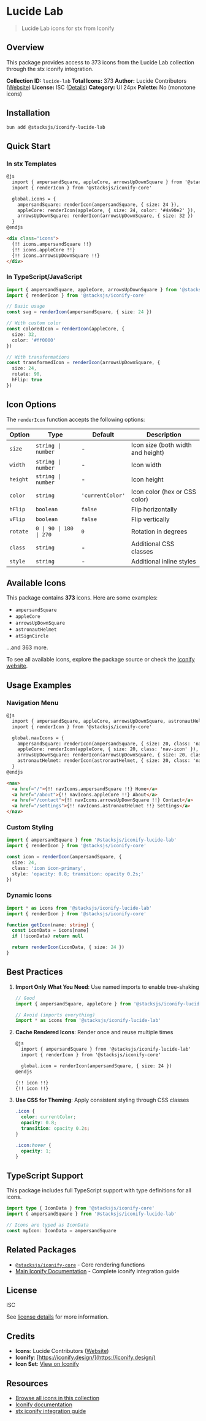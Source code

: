 # Lucide Lab

> Lucide Lab icons for stx from Iconify

## Overview

This package provides access to 373 icons from the Lucide Lab collection through the stx iconify integration.

**Collection ID:** `lucide-lab`
**Total Icons:** 373
**Author:** Lucide Contributors ([Website](https://github.com/lucide-icons/lucide-lab))
**License:** ISC ([Details](https://github.com/lucide-icons/lucide-lab/blob/main/LICENSE))
**Category:** UI 24px
**Palette:** No (monotone icons)

## Installation

```bash
bun add @stacksjs/iconify-lucide-lab
```

## Quick Start

### In stx Templates

```html
@js
  import { ampersandSquare, appleCore, arrowsUpDownSquare } from '@stacksjs/iconify-lucide-lab'
  import { renderIcon } from '@stacksjs/iconify-core'

  global.icons = {
    ampersandSquare: renderIcon(ampersandSquare, { size: 24 }),
    appleCore: renderIcon(appleCore, { size: 24, color: '#4a90e2' }),
    arrowsUpDownSquare: renderIcon(arrowsUpDownSquare, { size: 32 })
  }
@endjs

<div class="icons">
  {!! icons.ampersandSquare !!}
  {!! icons.appleCore !!}
  {!! icons.arrowsUpDownSquare !!}
</div>
```

### In TypeScript/JavaScript

```typescript
import { ampersandSquare, appleCore, arrowsUpDownSquare } from '@stacksjs/iconify-lucide-lab'
import { renderIcon } from '@stacksjs/iconify-core'

// Basic usage
const svg = renderIcon(ampersandSquare, { size: 24 })

// With custom color
const coloredIcon = renderIcon(appleCore, {
  size: 32,
  color: '#ff0000'
})

// With transformations
const transformedIcon = renderIcon(arrowsUpDownSquare, {
  size: 24,
  rotate: 90,
  hFlip: true
})
```

## Icon Options

The `renderIcon` function accepts the following options:

| Option | Type | Default | Description |
|--------|------|---------|-------------|
| `size` | `string \| number` | - | Icon size (both width and height) |
| `width` | `string \| number` | - | Icon width |
| `height` | `string \| number` | - | Icon height |
| `color` | `string` | `'currentColor'` | Icon color (hex or CSS color) |
| `hFlip` | `boolean` | `false` | Flip horizontally |
| `vFlip` | `boolean` | `false` | Flip vertically |
| `rotate` | `0 \| 90 \| 180 \| 270` | `0` | Rotation in degrees |
| `class` | `string` | - | Additional CSS classes |
| `style` | `string` | - | Additional inline styles |

## Available Icons

This package contains **373** icons. Here are some examples:

- `ampersandSquare`
- `appleCore`
- `arrowsUpDownSquare`
- `astronautHelmet`
- `atSignCircle`

...and 363 more.

To see all available icons, explore the package source or check the [Iconify website](https://icon-sets.iconify.design/lucide-lab/).

## Usage Examples

### Navigation Menu

```html
@js
  import { ampersandSquare, appleCore, arrowsUpDownSquare, astronautHelmet } from '@stacksjs/iconify-lucide-lab'
  import { renderIcon } from '@stacksjs/iconify-core'

  global.navIcons = {
    ampersandSquare: renderIcon(ampersandSquare, { size: 20, class: 'nav-icon' }),
    appleCore: renderIcon(appleCore, { size: 20, class: 'nav-icon' }),
    arrowsUpDownSquare: renderIcon(arrowsUpDownSquare, { size: 20, class: 'nav-icon' }),
    astronautHelmet: renderIcon(astronautHelmet, { size: 20, class: 'nav-icon' })
  }
@endjs

<nav>
  <a href="/">{!! navIcons.ampersandSquare !!} Home</a>
  <a href="/about">{!! navIcons.appleCore !!} About</a>
  <a href="/contact">{!! navIcons.arrowsUpDownSquare !!} Contact</a>
  <a href="/settings">{!! navIcons.astronautHelmet !!} Settings</a>
</nav>
```

### Custom Styling

```typescript
import { ampersandSquare } from '@stacksjs/iconify-lucide-lab'
import { renderIcon } from '@stacksjs/iconify-core'

const icon = renderIcon(ampersandSquare, {
  size: 24,
  class: 'icon icon-primary',
  style: 'opacity: 0.8; transition: opacity 0.2s;'
})
```

### Dynamic Icons

```typescript
import * as icons from '@stacksjs/iconify-lucide-lab'
import { renderIcon } from '@stacksjs/iconify-core'

function getIcon(name: string) {
  const iconData = icons[name]
  if (!iconData) return null

  return renderIcon(iconData, { size: 24 })
}
```

## Best Practices

1. **Import Only What You Need**: Use named imports to enable tree-shaking
   ```typescript
   // Good
   import { ampersandSquare, appleCore } from '@stacksjs/iconify-lucide-lab'

   // Avoid (imports everything)
   import * as icons from '@stacksjs/iconify-lucide-lab'
   ```

2. **Cache Rendered Icons**: Render once and reuse multiple times
   ```html
   @js
     import { ampersandSquare } from '@stacksjs/iconify-lucide-lab'
     import { renderIcon } from '@stacksjs/iconify-core'

     global.icon = renderIcon(ampersandSquare, { size: 24 })
   @endjs

   {!! icon !!}
   {!! icon !!}
   ```

3. **Use CSS for Theming**: Apply consistent styling through CSS classes
   ```css
   .icon {
     color: currentColor;
     opacity: 0.8;
     transition: opacity 0.2s;
   }

   .icon:hover {
     opacity: 1;
   }
   ```

## TypeScript Support

This package includes full TypeScript support with type definitions for all icons.

```typescript
import type { IconData } from '@stacksjs/iconify-core'
import { ampersandSquare } from '@stacksjs/iconify-lucide-lab'

// Icons are typed as IconData
const myIcon: IconData = ampersandSquare
```

## Related Packages

- [`@stacksjs/iconify-core`](../iconify-core) - Core rendering functions
- [Main Iconify Documentation](../../docs/iconify.md) - Complete iconify integration guide

## License

ISC

See [license details](https://github.com/lucide-icons/lucide-lab/blob/main/LICENSE) for more information.

## Credits

- **Icons**: Lucide Contributors ([Website](https://github.com/lucide-icons/lucide-lab))
- **Iconify**: [https://iconify.design/](https://iconify.design/)
- **Icon Set**: [View on Iconify](https://icon-sets.iconify.design/lucide-lab/)

## Resources

- [Browse all icons in this collection](https://icon-sets.iconify.design/lucide-lab/)
- [Iconify documentation](https://iconify.design/docs/)
- [stx iconify integration guide](../../docs/iconify.md)
